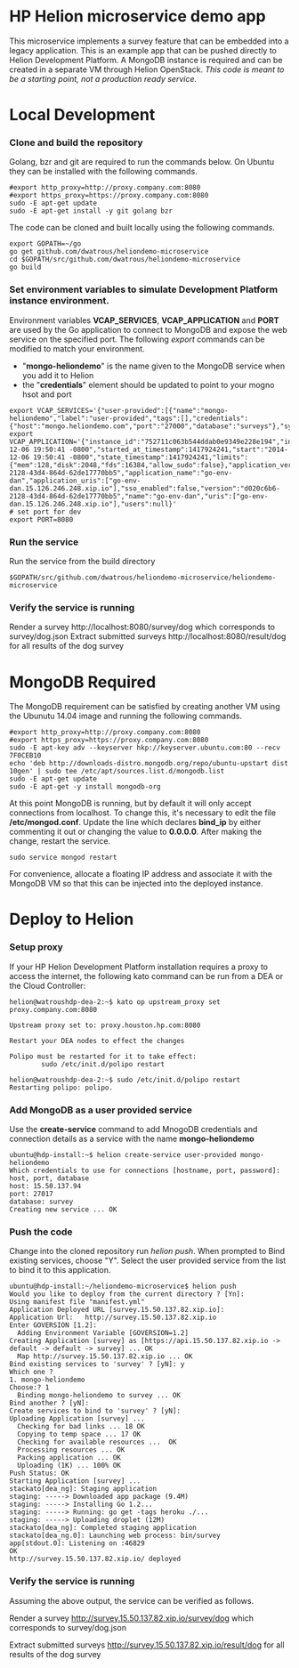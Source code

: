 HP Helion microservice demo app
=======================

This microservice implements a survey feature that can be embedded into a legacy application. This is an example app that can be pushed directly to Helion Development Platform. A MongoDB instance is required and can be created in a separate VM through Helion OpenStack. *This code is meant to be a starting point, not a production ready service.*

# Local Development

### Clone and build the repository
Golang, bzr and git are required to run the commands below. On Ubuntu they can be installed with the following commands.

```
#export http_proxy=http://proxy.company.com:8080
#export https_proxy=https://proxy.company.com:8080
sudo -E apt-get update
sudo -E apt-get install -y git golang bzr
```

The code can be cloned and built locally using the following commands. 

```
export GOPATH=~/go
go get github.com/dwatrous/heliondemo-microservice
cd $GOPATH/src/github.com/dwatrous/heliondemo-microservice
go build
```

### Set environment variables to simulate Development Platform instance environment.

Environment variables **VCAP_SERVICES**, **VCAP_APPLICATION** and **PORT** are used by the Go application to connect to MongoDB and expose the web service on the specified port. The following *export* commands can be modified to match your environment.

 * "**mongo-heliondemo**" is the name given to the MongoDB service when you add it to Helion
 * the "**credentials**" element should be updated to point to your mogno hsot and port

```
export VCAP_SERVICES='{"user-provided":[{"name":"mongo-heliondemo","label":"user-provided","tags":[],"credentials":{"host":"mongo.heliondemo.com","port":"27000","database":"surveys"},"syslog_drain_url":""}]}'
export VCAP_APPLICATION='{"instance_id":"752711c063b544ddab0e9349e228e194","instance_index":0,"host":"0.0.0.0","port":53335,"started_at":"2014-12-06 19:50:41 -0800","started_at_timestamp":1417924241,"start":"2014-12-06 19:50:41 -0800","state_timestamp":1417924241,"limits":{"mem":128,"disk":2048,"fds":16384,"allow_sudo":false},"application_version":"d020c6b6-2128-43d4-864d-62de17770bb5","application_name":"go-env-dan","application_uris":["go-env-dan.15.126.246.248.xip.io"],"sso_enabled":false,"version":"d020c6b6-2128-43d4-864d-62de17770bb5","name":"go-env-dan","uris":["go-env-dan.15.126.246.248.xip.io"],"users":null}'
# set port for dev
export PORT=8080
```

### Run the service
Run the service from the build directory

```
$GOPATH/src/github.com/dwatrous/heliondemo-microservice/heliondemo-microservice
```

### Verify the service is running

Render a survey http://localhost:8080/survey/dog which corresponds to survey/dog.json
Extract submitted surveys http://localhost:8080/result/dog for all results of the dog survey

# MongoDB Required
The MongoDB requirement can be satisfied by creating another VM using the Ubunutu 14.04 image and running the following commands.

```
#export http_proxy=http://proxy.company.com:8080
#export https_proxy=https://proxy.company.com:8080
sudo -E apt-key adv --keyserver hkp://keyserver.ubuntu.com:80 --recv 7F0CEB10
echo 'deb http://downloads-distro.mongodb.org/repo/ubuntu-upstart dist 10gen' | sudo tee /etc/apt/sources.list.d/mongodb.list
sudo -E apt-get update
sudo -E apt-get -y install mongodb-org
```

At this point MongoDB is running, but by default it will only accept connections from localhost. To change this, it's necessary to edit the file **/etc/mongod.conf**. Update the line which declares **bind_ip** by either commenting it out or changing the value to **0.0.0.0**. After making the change, restart the service.

```
sudo service mongod restart
```

For convenience, allocate a floating IP address and associate it with the MongoDB VM so that this can be injected into the deployed instance.

# Deploy to Helion

### Setup proxy
If your HP Helion Development Platform installation requires a proxy to access the internet, the following kato command can be run from a DEA or the Cloud Controller:

```
helion@watroushdp-dea-2:~$ kato op upstream_proxy set proxy.company.com:8080

Upstream proxy set to: proxy.houston.hp.com:8080

Restart your DEA nodes to effect the changes

Polipo must be restarted for it to take effect:
        sudo /etc/init.d/polipo restart

helion@watroushdp-dea-2:~$ sudo /etc/init.d/polipo restart
Restarting polipo: polipo.
```

### Add MongoDB as a user provided service
Use the **create-service** command to add MnogoDB credentials and connection details as a service with the name **mongo-heliondemo**

```
ubuntu@hdp-install:~$ helion create-service user-provided mongo-heliondemo
Which credentials to use for connections [hostname, port, password]: host, port, database
host: 15.50.137.94
port: 27017
database: survey
Creating new service ... OK
```

### Push the code
Change into the cloned repository run *helion push*. When prompted to Bind existing services, choose "Y". Select the user provided service from the list to bind it to this application. 

```
ubuntu@hdp-install:~/heliondemo-microservice$ helion push
Would you like to deploy from the current directory ? [Yn]:
Using manifest file "manifest.yml"
Application Deployed URL [survey.15.50.137.82.xip.io]:
Application Url:   http://survey.15.50.137.82.xip.io
Enter GOVERSION [1.2]:
  Adding Environment Variable [GOVERSION=1.2]
Creating Application [survey] as [https://api.15.50.137.82.xip.io -> default -> default -> survey] ... OK
  Map http://survey.15.50.137.82.xip.io ... OK
Bind existing services to 'survey' ? [yN]: y
Which one ?
1. mongo-heliondemo
Choose:? 1
  Binding mongo-heliondemo to survey ... OK
Bind another ? [yN]:
Create services to bind to 'survey' ? [yN]:
Uploading Application [survey] ...
  Checking for bad links ... 18 OK
  Copying to temp space ... 17 OK
  Checking for available resources ...  OK
  Processing resources ... OK
  Packing application ... OK
  Uploading (1K) ... 100% OK
Push Status: OK
Starting Application [survey] ...
stackato[dea_ng]: Staging application
staging: -----> Downloaded app package (9.4M)
staging: -----> Installing Go 1.2...
staging: -----> Running: go get -tags heroku ./...
staging: -----> Uploading droplet (12M)
stackato[dea_ng]: Completed staging application
stackato[dea_ng.0]: Launching web process: bin/survey
app[stdout.0]: Listening on :46829
OK
http://survey.15.50.137.82.xip.io/ deployed
```

### Verify the service is running

Assuming the above output, the service can be verified as follows.

Render a survey http://survey.15.50.137.82.xip.io/survey/dog which corresponds to survey/dog.json

Extract submitted surveys http://survey.15.50.137.82.xip.io/result/dog for all results of the dog survey
